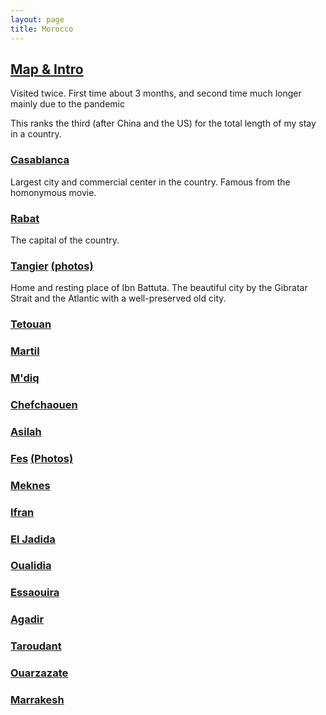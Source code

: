 ```yaml
---
layout: page
title: Morocco
---
```


## [Map & Intro](https://goo.gl/maps/r4aLuTjtYyvjrfqSA)
Visited twice.  First time about 3 months, and second time much longer mainly due to the pandemic

This ranks the third (after China and the US) for the total length of my stay in a country. 

### [Casablanca](https://goo.gl/maps/egAEnoRpCnHfVsxN7)  
Largest city and commercial center in the country.  Famous from the homonymous movie.

### [Rabat](https://goo.gl/maps/8gTqWGfWWSZLUmpY9)   
The capital of the country.

### [Tangier](https://goo.gl/maps/YRKmTzWrUvgV435V8) [(photos)](https://photos.app.goo.gl/38rNoNjtooHrzrgt7)
Home and resting place of Ibn Battuta.
The beautiful city by the Gibratar Strait and the Atlantic with a well-preserved old city.

### [Tetouan](https://goo.gl/maps/GStKwvprP2zcQn1g9)  

### [Martil](https://goo.gl/maps/vX61DscMqX3vELD16)

### [M'diq](https://goo.gl/maps/fLvrYfwTNRfzjEfM6)  

### [Chefchaouen](https://goo.gl/maps/cT8jb56XRgXMMruU7)  

### [Asilah](https://goo.gl/maps/V9QTrtqXJuDu9Jd17)  

### [Fes](https://goo.gl/maps/raxPmvXFgLuPPTG37) [(Photos)](https://photos.app.goo.gl/LHWRebGDUhs9zosD9)

### [Meknes](https://goo.gl/maps/81ipfk8gRR4KJ8pC8)

### [Ifran](https://goo.gl/maps/aRFS62HrmQRWcaQe7)  

### [El Jadida](https://goo.gl/maps/NAkp3H7PhpShiLvt9)

### [Oualidia](https://goo.gl/maps/hfKNxcb71oYLeSjo6)  

### [Essaouira](https://goo.gl/maps/W6Xihgf5SgS1v1WL7)  

### [Agadir](https://goo.gl/maps/EwJnEESCNwTs9Qi16)

### [Taroudant](https://goo.gl/maps/KPynjuXpuT5hhiMr8)  

### [Ouarzazate](https://goo.gl/maps/WvcJCnxciYg3oRTn6)  

### [Marrakesh](https://goo.gl/maps/N2K2BgvihyYYFWjR6)  

